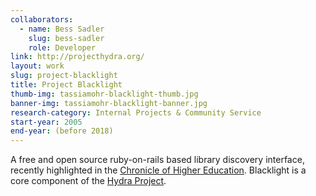 ```yaml
---
collaborators:
  - name: Bess Sadler
    slug: bess-sadler
    role: Developer
link: http://projecthydra.org/
layout: work
slug: project-blacklight
title: Project Blacklight
thumb-img: tassiamohr-blacklight-thumb.jpg
banner-img: tassiamohr-blacklight-banner.jpg
research-category: Internal Projects & Community Service
start-year: 2005
end-year: (before 2018)
---
```


A free and open source ruby-on-rails based library discovery interface, recently highlighted in the [Chronicle of Higher Education](http://chronicle.com/article/After-Losing-Users-in/48588/). Blacklight is a core component of the [Hydra Project](http://projecthydra.org/).
